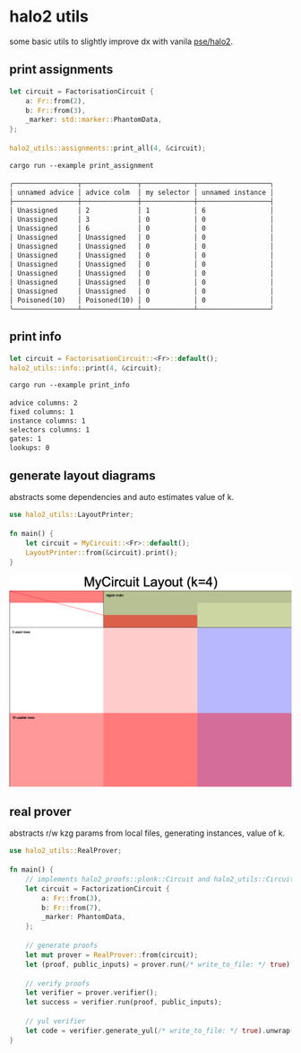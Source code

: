 # halo2 utils

some basic utils to slightly improve dx with vanila [pse/halo2](https://github.com/privacy-scaling-explorations/halo2).

## print assignments

```rust
let circuit = FactorisationCircuit {
    a: Fr::from(2),
    b: Fr::from(3),
    _marker: std::marker::PhantomData,
};

halo2_utils::assignments::print_all(4, &circuit);
```

```
cargo run --example print_assignment

╭────────────────┬──────────────┬─────────────┬──────────────────╮
│ unnamed advice │ advice colm  │ my selector │ unnamed instance │
├────────────────┼──────────────┼─────────────┼──────────────────┤
│ Unassigned     │ 2            │ 1           │ 6                │
│ Unassigned     │ 3            │ 0           │ 0                │
│ Unassigned     │ 6            │ 0           │ 0                │
│ Unassigned     │ Unassigned   │ 0           │ 0                │
│ Unassigned     │ Unassigned   │ 0           │ 0                │
│ Unassigned     │ Unassigned   │ 0           │ 0                │
│ Unassigned     │ Unassigned   │ 0           │ 0                │
│ Unassigned     │ Unassigned   │ 0           │ 0                │
│ Unassigned     │ Unassigned   │ 0           │ 0                │
│ Unassigned     │ Unassigned   │ 0           │ 0                │
│ Poisoned(10)   │ Poisoned(10) │ 0           │ 0                │
╰────────────────┴──────────────┴─────────────┴──────────────────╯
```

## print info


```rust
let circuit = FactorisationCircuit::<Fr>::default();
halo2_utils::info::print(4, &circuit);
```

```
cargo run --example print_info

advice columns: 2
fixed columns: 1
instance columns: 1
selectors columns: 1
gates: 1
lookups: 0
```


## generate layout diagrams

abstracts some dependencies and auto estimates value of k.

```rust
use halo2_utils::LayoutPrinter;

fn main() {
    let circuit = MyCircuit::<Fr>::default();
    LayoutPrinter::from(&circuit).print();
}
```

![example layout](./MyCircuit-layout.png)

## real prover

abstracts r/w kzg params from local files, generating instances, value of k.

```rust
use halo2_utils::RealProver;

fn main() {
    // implements halo2_proofs::plonk::Circuit and halo2_utils::CircuitExt
    let circuit = FactorizationCircuit {
        a: Fr::from(3),
        b: Fr::from(7),
        _marker: PhantomData,
    };

    // generate proofs
    let mut prover = RealProver::from(circuit);
    let (proof, public_inputs) = prover.run(/* write_to_file: */ true).unwrap();

    // verify proofs
    let verifier = prover.verifier();
    let success = verifier.run(proof, public_inputs);

    // yul verifier
    let code = verifier.generate_yul(/* write_to_file: */ true).unwrap();
}
```